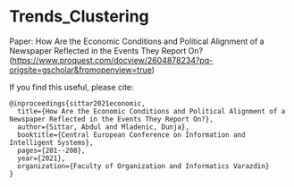 # Trends_Clustering

Paper: How Are the Economic Conditions and Political Alignment of a Newspaper Reflected in the Events They Report On? (https://www.proquest.com/docview/2604878234?pq-origsite=gscholar&fromopenview=true)


If you find this useful, please cite:

```
@inproceedings{sittar2021economic,
  title={How Are the Economic Conditions and Political Alignment of a Newspaper Reflected in the Events They Report On?},
  author={Sittar, Abdul and Mladenic, Dunja},
  booktitle={Central European Conference on Information and Intelligent Systems},
  pages={201--208},
  year={2021},
  organization={Faculty of Organization and Informatics Varazdin}
}
```

